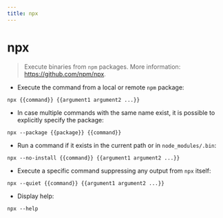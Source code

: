 ```yaml
---
title: npx
---
```

# npx

> Execute binaries from `npm` packages.
> More information: <https://github.com/npm/npx>.

- Execute the command from a local or remote `npm` package:

`npx {{command}} {{argument1 argument2 ...}}`

- In case multiple commands with the same name exist, it is possible to explicitly specify the package:

`npx --package {{package}} {{command}}`

- Run a command if it exists in the current path or in `node_modules/.bin`:

`npx --no-install {{command}} {{argument1 argument2 ...}}`

- Execute a specific command suppressing any output from `npx` itself:

`npx --quiet {{command}} {{argument1 argument2 ...}}`

- Display help:

`npx --help`
